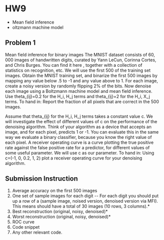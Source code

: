 # HW9

- Mean field inference
- oltzmann machine model

## Problem 1
Mean field inference for binary images The MNIST dataset consists of 60, 000 images of handwritten digits, curated by Yann LeCun, Corinna Cortes, and Chris Burges. You can find it here , together with a collection of statistics on recognition, etc. We will use the first 500 of the training set images.
Obtain the MNIST training set, and binarize the first 500 images by mapping any value below .5 to -1 and any value above to 1. For each image, create a noisy version by randomly flipping 2% of the bits.
Now denoise each image using a Boltzmann machine model and mean field inference. Use theta_{ij}=0.2 for the H_i, H_j terms and theta_{ij}=2 for the H_i, X_j terms. To hand in: Report the fraction of all pixels that are correct in the 500 images.

Assume that theta_{ij} for the H_i, H_j terms takes a constant value c. We will investigate the effect of different values of c on the performance of the denoising algorithm. Think of your algorithm as a device that accepts an image, and for each pixel, predicts 1 or -1. You can evaluate this in the same way we evaluate a binary classifier, because you know the right value of each pixel. A receiver operating curve is a curve plotting the true positive rate against the false positive rate for a predictor, for different values of some useful parameter. We will use c as our parameter. To hand in: Using c=(-1, 0, 0.2, 1, 2) plot a receiver operating curve for your denoising algorithm.

## Submission Instruction
1. Average accuracy on the first 500 images  
2. One set of sample images for each digit -- For each digit you should put up a row of a (sample image, noised version, denoised version via MFI). This means should have a total of 30 images (10 rows, 3 columns).*    
3. Best reconstruction (original, noisy, denoised)*  
4. Worst reconstruction (original, noisy, denoised)*   
5. ROC curve   
6. Code snippet   
7. Any other relevant code.    

